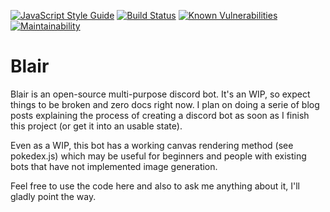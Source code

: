 [![JavaScript Style Guide](https://img.shields.io/badge/code_style-standard-brightgreen.svg)](https://standardjs.com) [![Build Status](https://travis-ci.org/germanoeich/blair-bot.svg?branch=master)](https://travis-ci.org/germanoeich/blair-bot) [![Known Vulnerabilities](https://snyk.io/test/github/germanoeich/blair-bot/badge.svg)](https://snyk.io/test/github/germanoeich/blair-bot) [![Maintainability](https://api.codeclimate.com/v1/badges/aa55dbaefe2920ad2eca/maintainability)](https://codeclimate.com/github/germanoeich/blair-bot/maintainability)

# Blair

Blair is an open-source multi-purpose discord bot. It's an WIP, so expect things to be broken and zero docs right now. I plan on doing a serie of blog posts explaining the process of creating a discord bot as soon as I finish this project (or get it into an usable state).

Even as a WIP, this bot has a working canvas rendering method (see pokedex.js) which may be useful for beginners and people with existing bots that have not implemented image generation.

Feel free to use the code here and also to ask me anything about it, I'll gladly point the way.

